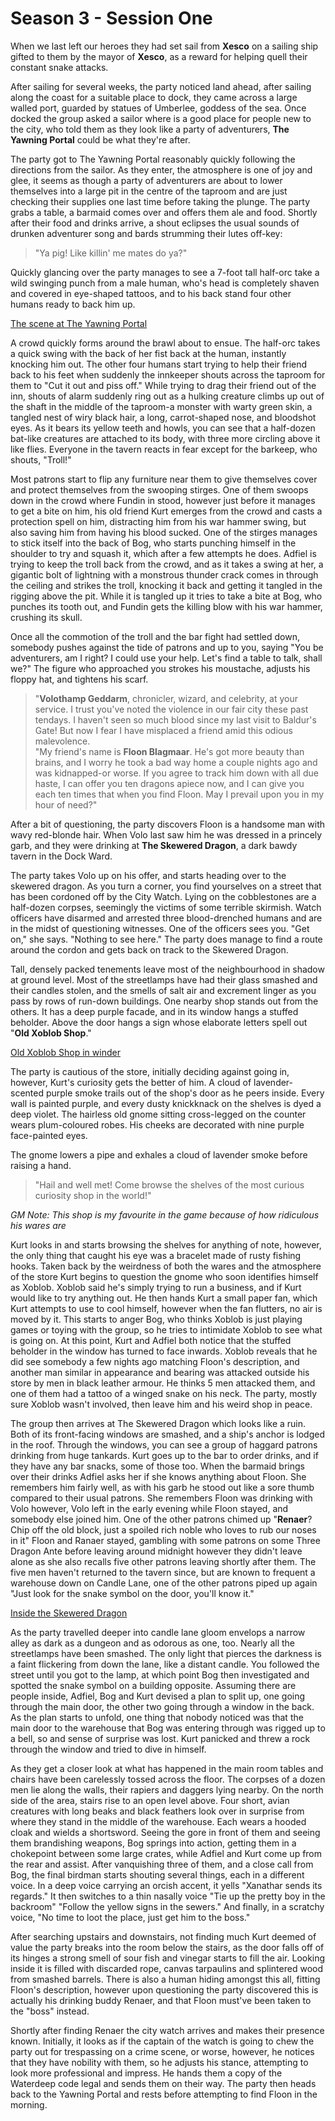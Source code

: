 # Season 3 - Session One

When we last left our heroes they had set sail from **Xesco** on a sailing ship gifted to them by the mayor of **Xesco**, as a reward for helping quell their constant snake attacks.

After sailing for several weeks, the party noticed land ahead, after sailing along the coast for a suitable place to dock, they came across a large walled port, guarded by statues of Umberlee, goddess of the sea. Once docked the group asked a sailor where is a good place for people new to the city, who told them as they look like a party of adventurers, **The Yawning Portal** could be what they're after.

The party got to The Yawning Portal reasonably quickly following the directions from the sailor. As they enter, the atmosphere is one of joy and glee, it seems as though a party of adventurers are about to lower themselves into a large pit in the centre of the taproom and are just checking their supplies one last time before taking the plunge. The party grabs a table, a barmaid comes over and offers them ale and food. Shortly after their food and drinks arrive, a shout eclipses the usual sounds of drunken adventurer song and bards strumming their lutes off-key: 
>"Ya pig! Like killin' me mates do ya?"  

Quickly glancing over the party manages to see a 7-foot tall half-orc take a wild swinging punch from a male human, who's head is completely shaven and covered in eye-shaped tattoos, and to his back stand four other humans ready to back him up. 

[The scene at The Yawning Portal](https://i.imgur.com/ZbSyjT5.jpg)

A crowd quickly forms around the brawl about to ensue. The half-orc takes a quick swing with the back of her fist back at the human, instantly knocking him out. The other four humans start trying to help their friend back to his feet when suddenly the innkeeper shouts across the taproom for them to "Cut it out and piss off." While trying to drag their friend out of the inn, shouts of alarm suddenly ring out as a hulking creature climbs up out of the shaft in the middle of the taproom-a monster with warty green skin, a tangled nest of wiry black hair, a long, carrot-shaped nose, and bloodshot eyes. As it bears its yellow teeth and howls, you can see that a half-dozen bat-like creatures are attached to its body, with three more circling above it like flies. Everyone in the tavern reacts in fear except for the barkeep, who shouts, "Troll!" 

Most patrons start to flip any furniture near them to give themselves cover and protect themselves from the swooping stirges. One of them swoops down in the crowd where Fundin in stood, however just before it manages to get a bite on him, his old friend Kurt emerges from the crowd and casts a protection spell on him, distracting him from his war hammer swing, but also saving him from having his blood sucked. One of the stirges manages to stick itself into the back of Bog, who starts punching himself in the shoulder to try and squash it, which after a few attempts he does. Adfiel is trying to keep the troll back from the crowd, and as it takes a swing at her, a gigantic bolt of lightning with a monstrous thunder crack comes in through the ceiling and strikes the troll, knocking it back and getting it tangled in the rigging above the pit. While it is tangled up it tries to take a bite at Bog, who punches its tooth out, and Fundin gets the killing blow with his war hammer, crushing its skull.

Once all the commotion of the troll and the bar fight had settled down, somebody pushes against the tide of patrons and up to you, saying "You be adventurers, am I right? I could use your help. Let's find a table to talk, shall we?" The figure who approached you strokes his moustache, adjusts his floppy hat, and tightens his scarf. 
>"**Volothamp Geddarm**, chronicler, wizard, and celebrity, at your service. I trust you've noted the violence in our fair city these past tendays. I haven't seen so much blood since my last visit to Baldur's Gate! But now I fear I have misplaced a friend amid this odious malevolence.   
"My friend's name is **Floon Blagmaar**. He's got more beauty than brains, and I worry he took a bad way home a couple nights ago and was kidnapped-or worse. If you agree to track him down with all due haste, I can offer you ten dragons apiece now, and I can give you each ten times that when you find Floon. May I prevail upon you in my hour of need?"

After a bit of questioning, the party discovers Floon is a handsome man with wavy red-blonde hair. When Volo last saw him he was dressed in a princely garb, and they were drinking at **The Skewered Dragon**, a dark bawdy tavern in the Dock Ward.

The party takes Volo up on his offer, and starts heading over to the skewered dragon. As you turn a corner, you find yourselves on a street that has been cordoned off by the City Watch. Lying on the cobblestones are a half-dozen corpses, seemingly the victims of some terrible skirmish. Watch officers have disarmed and arrested three blood-drenched humans and are in the midst of questioning witnesses. One of the officers sees you. "Get on," she says. "Nothing to see here." The party does manage to find a route around the cordon and gets back on track to the Skewered Dragon.

Tall, densely packed tenements leave most of the neighbourhood in shadow at ground level. Most of the streetlamps have had their glass smashed and their candles stolen, and the smells of salt air and excrement linger as you pass by rows of run-down buildings. One nearby shop stands out from the others. It has a deep purple facade, and in its window hangs a stuffed beholder. Above the door hangs a sign whose elaborate letters spell out "**Old Xoblob Shop**."

[Old Xoblob Shop in winder](https://i.imgur.com/BdrMp0L.jpg)

The party is cautious of the store, initially deciding against going in, however, Kurt's curiosity gets the better of him. A cloud of lavender-scented purple smoke trails out of the shop's door as he peers inside. Every wall is painted purple, and every dusty knickknack on the shelves is dyed a deep violet. The hairless old gnome sitting cross-legged on the counter wears plum-coloured robes. His cheeks are decorated with nine purple face-painted eyes. 

The gnome lowers a pipe and exhales a cloud of lavender smoke before raising a hand. 
>"Hail and well met! Come browse the shelves of the most curious curiosity shop in the world!"

*GM Note: This shop is my favourite in the game because of how ridiculous his wares are*

Kurt looks in and starts browsing the shelves for anything of note, however, the only thing that caught his eye was a bracelet made of rusty fishing hooks. Taken back by the weirdness of both the wares and the atmosphere of the store Kurt begins to question the gnome who soon identifies himself as Xoblob. Xoblob said he's simply trying to run a business, and if Kurt would like to try anything out. He then hands Kurt a small paper fan, which Kurt attempts to use to cool himself, however when the fan flutters, no air is moved by it. This starts to anger Bog, who thinks Xoblob is just playing games or toying with the group, so he tries to intimidate Xoblob to see what is going on. At this point, Kurt and Adfiel both notice that the stuffed beholder in the window has turned to face inwards. Xoblob reveals that he did see somebody a few nights ago matching Floon's description, and another man similar in appearance and bearing was attacked outside his store by men in black leather armour. He thinks 5 men attacked them, and one of them had a tattoo of a winged snake on his neck. The party, mostly sure Xoblob wasn't involved, then leave him and his weird shop in peace.

The group then arrives at The Skewered Dragon which looks like a ruin. Both of its front-facing windows are smashed, and a ship's anchor is lodged in the roof. Through the windows, you can see a group of haggard patrons drinking from huge tankards. Kurt goes up to the bar to order drinks, and if they have any bar snacks, some of those too. When the barmaid brings over their drinks Adfiel asks her if she knows anything about Floon. She remembers him fairly well, as with his garb he stood out like a sore thumb compared to their usual patrons. She remembers Floon was drinking with Volo however, Volo left in the early evening while Floon stayed, and somebody else joined him. One of the other patrons chimed up "**Renaer**? Chip off the old block, just a spoiled rich noble who loves to rub our noses in it" Floon and Ranaer stayed, gambling with some patrons on some Three Dragon Ante before leaving around midnight however they didn't leave alone as she also recalls five other patrons leaving shortly after them. The five men haven't returned to the tavern since, but are known to frequent a warehouse down on Candle Lane, one of the other patrons piped up again "Just look for the snake symbol on the door, you'll know it."

[Inside the Skewered Dragon](https://i.imgur.com/vQFgmSZ.png)

As the party travelled deeper into candle lane gloom envelops a narrow alley as dark as a dungeon and as odorous as one, too. Nearly all the streetlamps have been smashed. The only light that pierces the darkness is a faint flickering from down the lane, like a distant candle.  You followed the street until you got to the lamp, at which point Bog then investigated and spotted the snake symbol on a building opposite. Assuming there are people inside, Adfiel, Bog and Kurt devised a plan to split up, one going through the main door, the other two going through a window in the back. As the plan starts to unfold, one thing that nobody noticed was that the main door to the warehouse that Bog was entering through was rigged up to a bell, so and sense of surprise was lost. Kurt panicked and threw a rock through the window and tried to dive in himself. 

As they get a closer look at what has happened in the main room tables and chairs have been carelessly tossed across the floor. The corpses of a dozen men lie along the walls, their rapiers and daggers lying nearby. On the north side of the area, stairs rise to an open level above. Four short, avian creatures with long beaks and black feathers look over in surprise from where they stand in the middle of the warehouse. Each wears a hooded cloak and wields a shortsword. Seeing the gore in front of them and seeing them brandishing weapons, Bog springs into action, getting them in a chokepoint between some large crates, while Adfiel and Kurt come up from the rear and assist. After vanquishing three of them, and a close call from Bog, the final birdman starts shouting several things, each in a different voice. In a deep voice carrying an orcish accent, it yells "Xanathar sends its regards." It then switches to a thin nasally voice "Tie up the pretty boy in the backroom" "Follow the yellow signs in the sewers." And finally, in a scratchy voice, "No time to loot the place, just get him to the boss."

After searching upstairs and downstairs, not finding much Kurt deemed of value the party breaks into the room below the stairs, as the door falls off of its hinges a strong smell of sour fish and vinegar starts to fill the air. Looking inside it is filled with discarded rope, canvas tarpaulins and splintered wood from smashed barrels. There is also a human hiding amongst this all, fitting Floon's description, however upon questioning the party discovered this is actually his drinking buddy Renaer, and that Floon must've been taken to the "boss" instead.

Shortly after finding Renaer the city watch arrives and makes their presence known. Initially, it looks as if the captain of the watch is going to chew the party out for trespassing on a crime scene, or worse, however, he notices that they have nobility with them, so he adjusts his stance, attempting to look more professional and impress. He hands them a copy of the Waterdeep code legal and sends them on their way. The party then heads back to the Yawning Portal and rests before attempting to find Floon in the morning.

